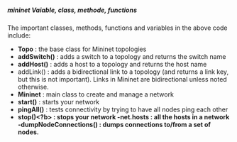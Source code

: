 ##### mininet Vaiable, class, methode, functions
The important classes, methods, functions and variables in the above code include:

- <b>Topo</b>                 : the base class for Mininet topologies
- <b>addSwitch()</b>          : adds a switch to a topology and returns the switch name
- <b>addHost()</b>            : adds a host to a topology and returns the host name
- </b>addLink()</b>           : adds a bidirectional link to a topology (and returns a link key, but this is not important).                                  Links in Mininet are bidirectional unless noted otherwise. 
- <b>Mininet</b>              : main class to create and manage a network
- <b>start()</b>              : starts your network
- <b>pingAll()</b>            : tests connectivity by trying to have all nodes ping each other
- <b>stop()<?b>               : stops your network
-<b>net.hosts</b>             : all the hosts in a network
-<b>dumpNodeConnections()</b> : dumps connections to/from a set of nodes.
